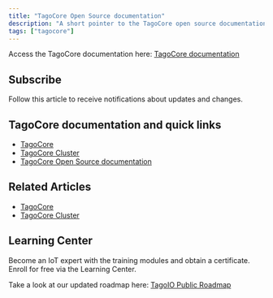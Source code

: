 ```yaml
---
title: "TagoCore Open Source documentation"
description: "A short pointer to the TagoCore open source documentation with quick links to related TagoCore articles, subscription info, and links to the Learning Center and public roadmap."
tags: ["tagocore"]
---
```


Access the TagoCore documentation here: [TagoCore documentation](../tagocore/index)

## Subscribe
Follow this article to receive notifications about updates and changes.

## TagoCore documentation and quick links
- [TagoCore](../tagocore/index)
- [TagoCore Cluster](../tagocore/tagocore-cluster)
- [TagoCore Open Source documentation](../tagocore/tagocore-open-source-documentation)

## Related Articles
- [TagoCore](../tagocore/index)
- [TagoCore Cluster](../tagocore/tagocore-cluster)

## Learning Center
<!-- Image placeholder: Learning Center -->

Become an IoT expert with the training modules and obtain a certificate. Enroll for free via the Learning Center.

Take a look at our updated roadmap here: [TagoIO Public Roadmap](https://tago.io/roadmap)